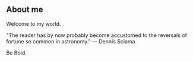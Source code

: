 <!-- README.md -->
## About me

Welcome to my world.

"The reader has by now probably become accustomed 
to the reversals of fortune so common in astronomy."
― Dennis Sciama

Be Bold.
